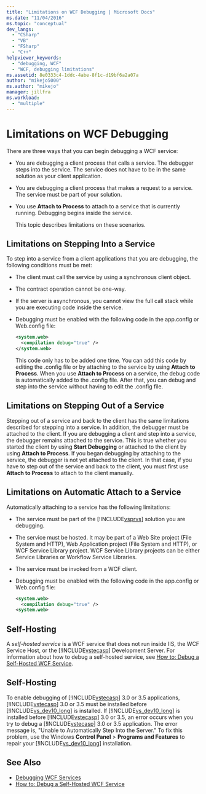 ```yaml
---
title: "Limitations on WCF Debugging | Microsoft Docs"
ms.date: "11/04/2016"
ms.topic: "conceptual"
dev_langs:
  - "CSharp"
  - "VB"
  - "FSharp"
  - "C++"
helpviewer_keywords:
  - "debugging, WCF"
  - "WCF, debugging limitations"
ms.assetid: 8e0333c4-1ddc-4abe-8f1c-d19bf6a2a07a
author: "mikejo5000"
ms.author: "mikejo"
manager: jillfra
ms.workload:
  - "multiple"
---
```

# Limitations on WCF Debugging
There are three ways that you can begin debugging a WCF service:

- You are debugging a client process that calls a service. The debugger steps into the service. The service does not have to be in the same solution as your client application.

- You are debugging a client process that makes a request to a service. The service must be part of your solution.

- You use **Attach to Process** to attach to a service that is currently running. Debugging begins inside the service.

  This topic describes limitations on these scenarios.

## Limitations on Stepping Into a Service
 To step into a service from a client applications that you are debugging, the following conditions must be met:

- The client must call the service by using a synchronous client object.

- The contract operation cannot be one-way.

- If the server is asynchronous, you cannot view the full call stack while you are executing code inside the service.

- Debugging must be enabled with the following code in the app.config or Web.config file:

    ```xml
    <system.web>
      <compilation debug="true" />
    </system.web>
    ```

     This code only has to be added one time. You can add this code by editing the .config file or by attaching to the service by using **Attach to Process**. When you use **Attach to Process** on a service, the debug code is automatically added to the .config file. After that, you can debug and step into the service without having to edit the .config file.

## Limitations on Stepping Out of a Service
 Stepping out of a service and back to the client has the same limitations described for stepping into a service. In addition, the debugger must be attached to the client. If you are debugging a client and step into a service, the debugger remains attached to the service. This is true whether you started the client by using **Start Debugging** or attached to the client by using **Attach to Process**. If you began debugging by attaching to the service, the debugger is not yet attached to the client. In that case, if you have to step out of the service and back to the client, you must first use **Attach to Process** to attach to the client manually.

## Limitations on Automatic Attach to a Service
 Automatically attaching to a service has the following limitations:

- The service must be part of the [!INCLUDE[vsprvs](../code-quality/includes/vsprvs_md.md)] solution you are debugging.

- The service must be hosted. It may be part of a Web Site project (File System and HTTP), Web Application project (File System and HTTP), or WCF Service Library project. WCF Service Library projects can be either Service Libraries or Workflow Service Libraries.

- The service must be invoked from a WCF client.

- Debugging must be enabled with the following code in the app.config or Web.config file:

  ```xml
  <system.web>
    <compilation debug="true" />
  <system.web>
  ```

## Self-Hosting
 A *self-hosted service* is a WCF service that does not run inside IIS, the WCF Service Host, or the [!INCLUDE[vstecasp](../code-quality/includes/vstecasp_md.md)] Development Server. For information about how to debug a self-hosted service, see [How to: Debug a Self-Hosted WCF Service](../debugger/how-to-debug-a-self-hosted-wcf-service.md).

## Self-Hosting
 To enable debugging of [!INCLUDE[vstecasp](../code-quality/includes/vstecasp_md.md)] 3.0 or 3.5 applications, [!INCLUDE[vstecasp](../code-quality/includes/vstecasp_md.md)] 3.0 or 3.5 must be installed before [!INCLUDE[vs_dev10_long](../code-quality/includes/vs_dev10_long_md.md)] is installed. If [!INCLUDE[vs_dev10_long](../code-quality/includes/vs_dev10_long_md.md)] is installed before [!INCLUDE[vstecasp](../code-quality/includes/vstecasp_md.md)] 3.0 or 3.5, an error occurs when you try to debug a [!INCLUDE[vstecasp](../code-quality/includes/vstecasp_md.md)] 3.0 or 3.5 application. The error message is, "Unable to Automatically Step Into the Server." To fix this problem, use the Windows **Control Panel** > **Programs and Features** to repair your [!INCLUDE[vs_dev10_long](../code-quality/includes/vs_dev10_long_md.md)] installation.

## See Also
- [Debugging WCF Services](../debugger/debugging-wcf-services.md)
- [How to: Debug a Self-Hosted WCF Service](../debugger/how-to-debug-a-self-hosted-wcf-service.md)
